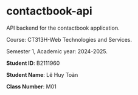 # contactbook-api

API backend for the contactbook application.

Course: CT313H-Web Technologies and Services.

Semester 1, Academic year: 2024-2025.

**Student ID**: B2111960

**Student Name**: Lê Huy Toàn

**Class Number**: M01

